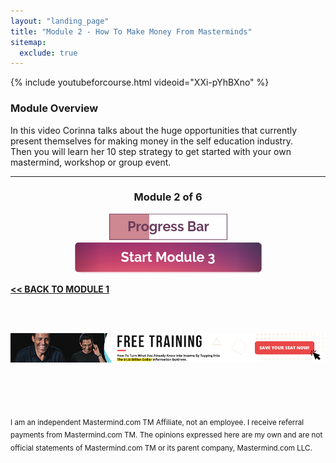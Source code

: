 ```yaml
---
layout: "landing_page"
title: "Module 2 - How To Make Money From Masterminds"
sitemap:
  exclude: true  
---
```

 <div class="separator-2"></div>
 
{% include youtubeforcourse.html videoid="XXi-pYhBXno" %}

### Module Overview
In this video Corinna talks about the huge opportunities that currently present themselves for making money in the self education industry.
<br>
Then you will learn her 10 step strategy to get started with your own mastermind, workshop or group event.
<br>

***

<center>
<h3>Module 2 of 6</h3>
<img src="/i/ff/mastermindcourse/progressbar2.png" alt="Progress bar 34% complete">
<br>
<a href="/ff/masterminds/c19/modules/module-3">
  <img src="/ff/masterminds/c19/buttons/module_3.png" alt="Make money with Masterminds Module 3 button">
</a>
</center>

**[<< BACK TO MODULE 1](/ff/masterminds/c19/modules/module-1)**

<br><br>
<center>
<a href="https://dgachieve.com/joining?source=ILDmmcoursebanner&a=1899" target="blank" rel="nofollow noopener"><img src="/i/ads/kbb/970x90.jpg" /></a>
</center>

<br><br><br>

<sub>I am an independent Mastermind.com TM Affiliate, not an employee. I receive referral payments from Mastermind.com TM. The opinions expressed here are my own and are not official statements of Mastermind.com TM or its parent company, Mastermind.com LLC.</sub>